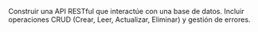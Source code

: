 Construir una API RESTful que interactúe con una base de datos. Incluir operaciones CRUD (Crear, Leer, Actualizar, Eliminar) y gestión de errores.